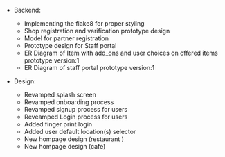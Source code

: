 - Backend:
	- Implementing the flake8 for proper styling
	- Shop registration and varification prototype design 
	- Model for partner registration 
	- Prototype design for Staff portal 
	- ER Diagram of Item with add_ons and user choices on offered items prototype version:1 
	- ER Diagram of staff portal prototype version:1 
	
- Design:
	- Revamped splash screen 
	- Revamped onboarding process
	- Revamped signup process for users
	- Reveamped Login process for users 
	- Added finger print login 
	- Added user default location(s) selector
	- New hompage design (restaurant )
	- New hompage design (cafe)